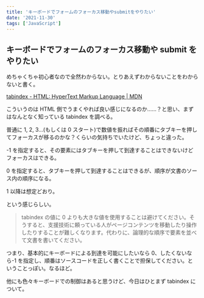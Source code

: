 ```yaml
---
title: 'キーボードでフォームのフォーカス移動やsubmitをやりたい'
date: '2021-11-30'
tags: ['JavaScript']
---
```


## キーボードでフォームのフォーカス移動や submit をやりたい

めちゃくちゃ初心者なので全然わからない。とりあえずわからないことをわからないと書く。

[tabindex \- HTML: HyperText Markup Language \| MDN](https://developer.mozilla.org/ja/docs/Web/HTML/Global_attributes/tabindex)

こういうのは HTML 側でうまくやれば良い感じになるのか……？と思い、まずはなんとなく知っている tabindex を調べる。

普通に 1, 2, 3...(もしくは 0 スタート)で数値を振ればその順番にタブキーを押してフォーカスが移るのかな？くらいの気持ちでいたけど、ちょっと違った。

-1 を指定すると、その要素にはタブキーを押して到達することはできないけどフォーカスはできる。

0 を指定すると、タブキーを押して到達することはできるが、順序が文書のソース内の順序になる。

1 以降は想定どおり。

という感じらしい。

> tabindex の値に 0 よりも大きな値を使用することは避けてください。そうすると、支援技術に頼っている人がページコンテンツを移動したり操作したりすることが難しくなります。代わりに、論理的な順序で要素を並べて文書を書いてください。

つまり、基本的にキーボードによる到達を可能にしたいなら 0、したくないなら-1 を指定し、順番はソースコードを正しく書くことで担保してください。ということっぽい。なるほど。

他にも色々キーボードでの制御はあると思うけど、今日はひとまず tabindex について。
